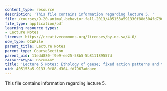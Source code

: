 ```yaml
---
content_type: resource
description: 'This file contains information regarding lecture 5. '
file: /courses/9-20-animal-behavior-fall-2013/405153a591330f88d304fd7967addaee_MIT9_20F13_Lec5.pdf
file_type: application/pdf
learning_resource_types:
- Lecture Notes
license: https://creativecommons.org/licenses/by-nc-sa/4.0/
ocw_type: OCWFile
parent_title: Lecture Notes
parent_type: CourseSection
parent_uid: 11edd880-f9e9-ee25-58b5-5b811189557d
resourcetype: Document
title: 'Lecture 5 Notes: Ethology of geese; fixed action patterns and the CNS'
uid: 405153a5-9133-0f88-d304-fd7967addaee
---
```

This file contains information regarding lecture 5. 